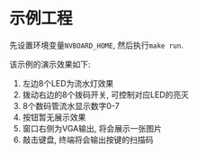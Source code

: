 # 示例工程

先设置环境变量`NVBOARD_HOME`, 然后执行`make run`.

该示例的演示效果如下:
1. 左边8个LED为流水灯效果
1. 拨动右边的8个拨码开关, 可控制对应LED的亮灭
1. 8个数码管流水显示数字0-7
1. 按钮暂无展示效果
1. 窗口右侧为VGA输出, 将会展示一张图片
1. 敲击键盘, 终端将会输出按键的扫描码
